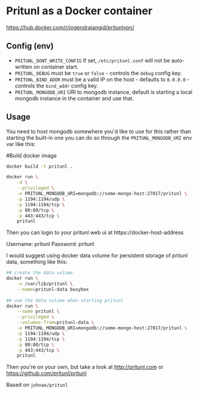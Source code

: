 # Pritunl as a Docker container

https://hub.docker.com/r/jogendrajangid/pritunlvpn/

## Config (env)

- `PRITUNL_DONT_WRITE_CONFIG` if set, `/etc/pritunl.conf` will not be auto-written on container start.
- `PRITUNL_DEBUG` must be `true` or `false` - controls the `debug` config key.
- `PRITUNL_BIND_ADDR` must be a valid IP on the host - defaults to `0.0.0.0` - controls the `bind_addr` config key.
- `PRITUNL_MONGODB_URI` URI to mongodb instance, default is starting a local mongodb instance in the container and use that.

## Usage

You need to host mongodb somewhere you'd like to use for this rather than starting the built-in one you can
do so through the `PRITUNL_MONGODB_URI` env var like this:

#Build docker image

```sh
docker build -t pritunl .

docker run \
    -d \
    --privileged \
    -e PRITUNL_MONGODB_URI=mongodb://some-mongo-host:27017/pritunl \
    -p 1194:1194/udp \
    -p 1194:1194/tcp \
    -p 80:80/tcp \
    -p 443:443/tcp \
    pritunl
```

Then you can login to your pritunl web ui at https://docker-host-address

Username: pritunl Password: pritunl

I would suggest using docker data volume for persistent storage of pritunl data, something like this:

```sh
## create the data volume
docker run \
    -v /var/lib/pritunl \
    --name=pritunl-data busybox
    
## use the data volume when starting pritunl
docker run \
    --name pritunl \
    --privileged \
    --volumes-from=pritunl-data \
    -e PRITUNL_MONGODB_URI=mongodb://some-mongo-host:27017/pritunl \
    -p 1194:1194/udp \
    -p 1194:1194/tcp \
    -p 80:80/tcp \
    -p 443:443/tcp \
    pritunl
```

Then you're on your own, but take a look at http://pritunl.com or https://github.com/pritunl/pritunl

Based on `johnae/pritunl`
